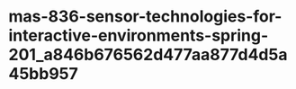 # mas-836-sensor-technologies-for-interactive-environments-spring-201_a846b676562d477aa877d4d5a45bb957